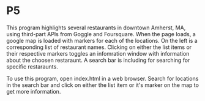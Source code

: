 # P5
This program highlights several restaurants in downtown Amherst, MA, using third-part APIs from Goggle and Foursquare.  When the page loads, a google map is loaded with markers for each of the locations.  On the left is a corresponding list of restaurant names.  Clicking on either the list items or their respective markers toggles an infomration window with information about the choosen restaraunt.  A search bar is including for searching for specific restaraunts.

To use this program, open index.html in a web browser.  Search for locations in the search bar and click on either the list item or it's marker on the map to get more information.
